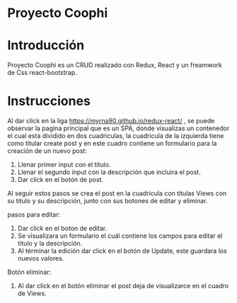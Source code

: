 # Proyecto Coophi

# Introducción
Proyecto Coophi es un CRUD realizado con Redux, React y un freamwork de Css react-bootstrap.

# Instrucciones

Al dar click en la liga https://myrna90.github.io/redux-react/ , se puede observar la pagina principal que es un SPA, donde visualizas un contenedor el cual esta dividido en dos cuadriculas, la cuadricula de la izquierda tiene como titular create post y en este cuadro contiene un formulario para la creación de un nuevo post:

1. Llenar primer input con el titulo.
2. Llenar el segundo input con la descripción que incluira el post.
3. Dar click en el botón de post.

Al seguir estos pasos se crea el post en la cuadricula con titulas Views con su titulo y su descripción, junto con sus botones de editar y eliminar.

pasos para editar:

1. Dar click en el boton de editar.
2. Se visualizara un formulario el cuál contiene los campos para editar el titulo y la descripción.
3. Al términar la edición dar click en el botón de Update, este guardara los nuevos valores.

Botón eliminar:

1. Al dar click en el botón eliminar el post deja de visualizarce en el cuadro de Views.

